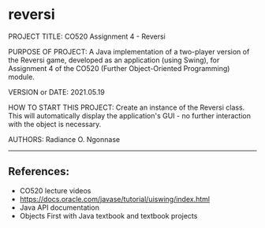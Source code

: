 # reversi


PROJECT TITLE: CO520 Assignment 4 - Reversi

PURPOSE OF PROJECT: A Java implementation of a two-player version of 
the Reversi game, developed as an application (using Swing), for 
Assignment 4 of the CO520 (Further Object-Oriented Programming) module.

VERSION or DATE: 2021.05.19

HOW TO START THIS PROJECT: Create an instance of the Reversi class. This will 
automatically display the application's GUI - no further interaction with the 
object is necessary.

AUTHORS: Radiance O. Ngonnase

------------------------------------------------------------------------
References:
----------
 - CO520 lecture videos
 - https://docs.oracle.com/javase/tutorial/uiswing/index.html
 - Java API documentation
 - Objects First with Java textbook and textbook projects
